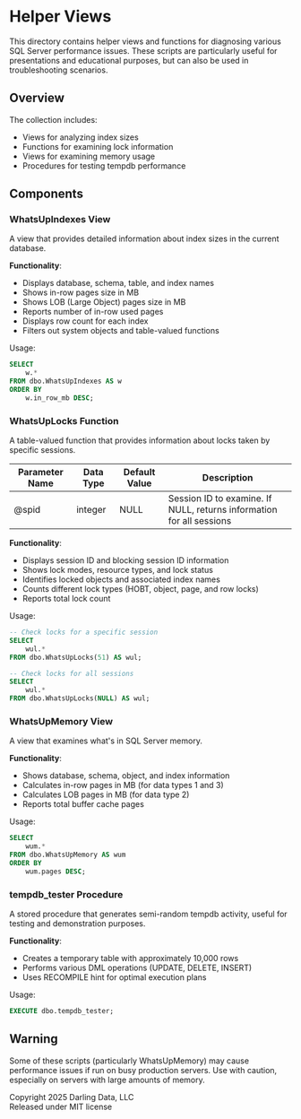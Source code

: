 # Helper Views

This directory contains helper views and functions for diagnosing various SQL Server performance issues. These scripts are particularly useful for presentations and educational purposes, but can also be used in troubleshooting scenarios.

## Overview

The collection includes:
- Views for analyzing index sizes
- Functions for examining lock information
- Views for examining memory usage
- Procedures for testing tempdb performance

## Components

### WhatsUpIndexes View

A view that provides detailed information about index sizes in the current database.

**Functionality**:
- Displays database, schema, table, and index names
- Shows in-row pages size in MB
- Shows LOB (Large Object) pages size in MB
- Reports number of in-row used pages
- Displays row count for each index
- Filters out system objects and table-valued functions

Usage:
```sql
SELECT
    w.*
FROM dbo.WhatsUpIndexes AS w
ORDER BY
    w.in_row_mb DESC;
```

### WhatsUpLocks Function

A table-valued function that provides information about locks taken by specific sessions.

| Parameter Name | Data Type | Default Value | Description |
|----------------|-----------|---------------|-------------|
| @spid | integer | NULL | Session ID to examine. If NULL, returns information for all sessions |

**Functionality**:
- Displays session ID and blocking session ID information
- Shows lock modes, resource types, and lock status
- Identifies locked objects and associated index names
- Counts different lock types (HOBT, object, page, and row locks)
- Reports total lock count

Usage:
```sql
-- Check locks for a specific session
SELECT
    wul.*
FROM dbo.WhatsUpLocks(51) AS wul;

-- Check locks for all sessions
SELECT
    wul.*
FROM dbo.WhatsUpLocks(NULL) AS wul;
```

### WhatsUpMemory View

A view that examines what's in SQL Server memory.

**Functionality**:
- Shows database, schema, object, and index information
- Calculates in-row pages in MB (for data types 1 and 3)
- Calculates LOB pages in MB (for data type 2)
- Reports total buffer cache pages

Usage:
```sql
SELECT
    wum.*
FROM dbo.WhatsUpMemory AS wum
ORDER BY
    wum.pages DESC;
```

### tempdb_tester Procedure

A stored procedure that generates semi-random tempdb activity, useful for testing and demonstration purposes.

**Functionality**:
- Creates a temporary table with approximately 10,000 rows
- Performs various DML operations (UPDATE, DELETE, INSERT)
- Uses RECOMPILE hint for optimal execution plans

Usage:
```sql
EXECUTE dbo.tempdb_tester;
```

## Warning

Some of these scripts (particularly WhatsUpMemory) may cause performance issues if run on busy production servers. Use with caution, especially on servers with large amounts of memory.

Copyright 2025 Darling Data, LLC  
Released under MIT license

